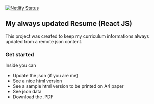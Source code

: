 
[![Netlify Status](https://api.netlify.com/api/v1/badges/869ca28c-d6f3-4d2e-b9a5-448a51f5fabe/deploy-status)](https://app.netlify.com/sites/gallant-curie-63e4a4/deploys)

## My always updated Resume (React JS)

This project was created to keep my curriculum informations always updated from a remote json content.

### Get started

Inside you can

- Update the json (if you are me)
- See a nice html version
- See a sample html version to be printed on A4 paper
- See json data
- Download the .PDF
